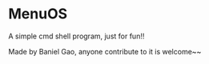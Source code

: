 # MenuOS
A simple cmd shell program, just for fun!!

Made by Baniel Gao, anyone contribute to it is welcome~~
